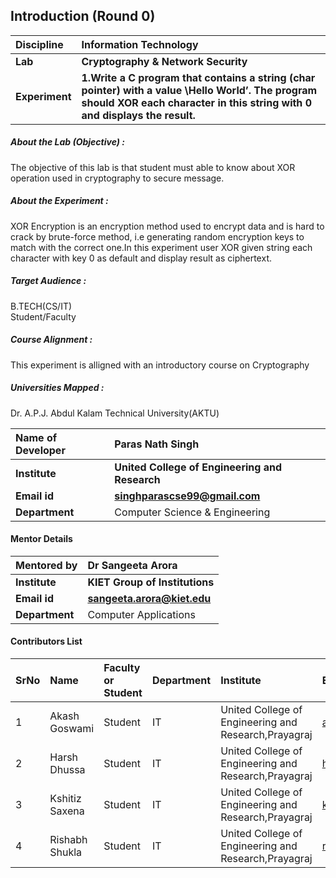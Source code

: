 ## Introduction (Round 0)
<b>Discipline | <b>Information Technology
:--|:--|
<b> Lab | <b> Cryptography & Network Security
<b> Experiment|     <b> 1.Write a C program that contains a string (char pointer) with a value \Hello World’. The program should XOR each character in this string with 0 and displays the result.

<h5> About the Lab (Objective) : </h5>

The objective of this lab is that student must able to know about XOR operation used in cryptography to secure message.

<h5> About the Experiment : </h5>

XOR Encryption is an encryption method used to encrypt data and is hard to crack by brute-force method, i.e generating random encryption keys to match with the correct one.In this experiment user XOR given string each character with key 0 as default and display result as ciphertext.

<h5> Target Audience : </h5>

B.TECH(CS/IT)</br> Student/Faculty

<h5> Course Alignment : </h5>

This experiment is alligned with an introductory course on Cryptography

<h5> Universities Mapped : </h5>

Dr. A.P.J. Abdul Kalam Technical University(AKTU)

<b>Name of Developer | <b> Paras Nath Singh
:--|:--|
<b> Institute | <b> United College of Engineering and Research
<b> Email id|     <b> singhparascse99@gmail.com
<b> Department | Computer Science & Engineering

#### Mentor Details

<b>Mentored by | <b> Dr Sangeeta Arora
:--|:--|
<b> Institute | <b> KIET Group of Institutions
<b> Email id|     <b> sangeeta.arora@kiet.edu
<b> Department | Computer Applications

#### Contributors List

SrNo | Name | Faculty or Student | Department| Institute | Email id
:--|:--|:--|:--|:--|:--|
1 | Akash Goswami| Student | IT | United College of Engineering and Research,Prayagraj| ag28796@gmail.com
2 | Harsh Dhussa | Student |  IT | United College of Engineering and Research,Prayagraj |harshdhussa@gmail.com
3 | Kshitiz Saxena | Student |  IT | United College of Engineering and Research,Prayagraj |kshitizspn2000@gmail.com
4 | Rishabh Shukla | Student |  IT |United College of Engineering and Research,Prayagraj |rishabhshukla321@gmail.com


